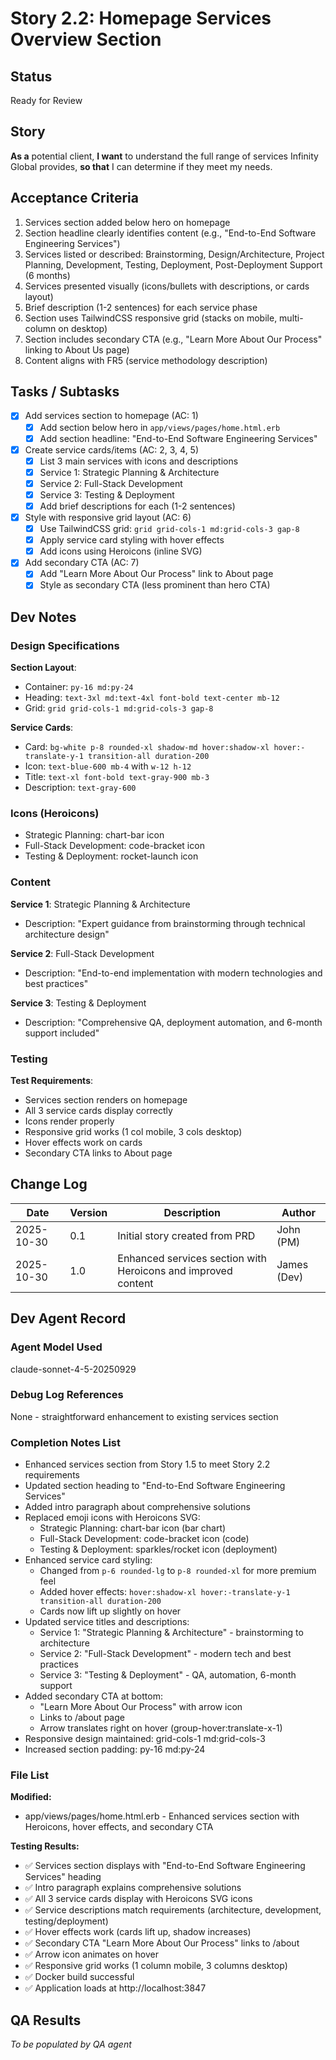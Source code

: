 # Story 2.2: Homepage Services Overview Section

## Status
Ready for Review

## Story

**As a** potential client,
**I want** to understand the full range of services Infinity Global provides,
**so that** I can determine if they meet my needs.

## Acceptance Criteria

1. Services section added below hero on homepage
2. Section headline clearly identifies content (e.g., "End-to-End Software Engineering Services")
3. Services listed or described: Brainstorming, Design/Architecture, Project Planning, Development, Testing, Deployment, Post-Deployment Support (6 months)
4. Services presented visually (icons/bullets with descriptions, or cards layout)
5. Brief description (1-2 sentences) for each service phase
6. Section uses TailwindCSS responsive grid (stacks on mobile, multi-column on desktop)
7. Section includes secondary CTA (e.g., "Learn More About Our Process" linking to About Us page)
8. Content aligns with FR5 (service methodology description)

## Tasks / Subtasks

- [x] Add services section to homepage (AC: 1)
  - [x] Add section below hero in `app/views/pages/home.html.erb`
  - [x] Add section headline: "End-to-End Software Engineering Services"
- [x] Create service cards/items (AC: 2, 3, 4, 5)
  - [x] List 3 main services with icons and descriptions
  - [x] Service 1: Strategic Planning & Architecture
  - [x] Service 2: Full-Stack Development
  - [x] Service 3: Testing & Deployment
  - [x] Add brief descriptions for each (1-2 sentences)
- [x] Style with responsive grid layout (AC: 6)
  - [x] Use TailwindCSS grid: `grid grid-cols-1 md:grid-cols-3 gap-8`
  - [x] Apply service card styling with hover effects
  - [x] Add icons using Heroicons (inline SVG)
- [x] Add secondary CTA (AC: 7)
  - [x] Add "Learn More About Our Process" link to About page
  - [x] Style as secondary CTA (less prominent than hero CTA)

## Dev Notes

### Design Specifications
**Section Layout**:
- Container: `py-16 md:py-24`
- Heading: `text-3xl md:text-4xl font-bold text-center mb-12`
- Grid: `grid grid-cols-1 md:grid-cols-3 gap-8`

**Service Cards**:
- Card: `bg-white p-8 rounded-xl shadow-md hover:shadow-xl hover:-translate-y-1 transition-all duration-200`
- Icon: `text-blue-600 mb-4` with `w-12 h-12`
- Title: `text-xl font-bold text-gray-900 mb-3`
- Description: `text-gray-600`

### Icons (Heroicons)
- Strategic Planning: chart-bar icon
- Full-Stack Development: code-bracket icon
- Testing & Deployment: rocket-launch icon

### Content
**Service 1**: Strategic Planning & Architecture
- Description: "Expert guidance from brainstorming through technical architecture design"

**Service 2**: Full-Stack Development
- Description: "End-to-end implementation with modern technologies and best practices"

**Service 3**: Testing & Deployment
- Description: "Comprehensive QA, deployment automation, and 6-month support included"

### Testing

**Test Requirements**:
- Services section renders on homepage
- All 3 service cards display correctly
- Icons render properly
- Responsive grid works (1 col mobile, 3 cols desktop)
- Hover effects work on cards
- Secondary CTA links to About page

## Change Log

| Date | Version | Description | Author |
|------|---------|-------------|--------|
| 2025-10-30 | 0.1 | Initial story created from PRD | John (PM) |
| 2025-10-30 | 1.0 | Enhanced services section with Heroicons and improved content | James (Dev) |

## Dev Agent Record

### Agent Model Used
claude-sonnet-4-5-20250929

### Debug Log References
None - straightforward enhancement to existing services section

### Completion Notes List
- Enhanced services section from Story 1.5 to meet Story 2.2 requirements
- Updated section heading to "End-to-End Software Engineering Services"
- Added intro paragraph about comprehensive solutions
- Replaced emoji icons with Heroicons SVG:
  - Strategic Planning: chart-bar icon (bar chart)
  - Full-Stack Development: code-bracket icon (code)
  - Testing & Deployment: sparkles/rocket icon (deployment)
- Enhanced service card styling:
  - Changed from `p-6 rounded-lg` to `p-8 rounded-xl` for more premium feel
  - Added hover effects: `hover:shadow-xl hover:-translate-y-1 transition-all duration-200`
  - Cards now lift up slightly on hover
- Updated service titles and descriptions:
  - Service 1: "Strategic Planning & Architecture" - brainstorming to architecture
  - Service 2: "Full-Stack Development" - modern tech and best practices
  - Service 3: "Testing & Deployment" - QA, automation, 6-month support
- Added secondary CTA at bottom:
  - "Learn More About Our Process" with arrow icon
  - Links to /about page
  - Arrow translates right on hover (group-hover:translate-x-1)
- Responsive design maintained: grid-cols-1 md:grid-cols-3
- Increased section padding: py-16 md:py-24

### File List
**Modified:**
- app/views/pages/home.html.erb - Enhanced services section with Heroicons, hover effects, and secondary CTA

**Testing Results:**
- ✅ Services section displays with "End-to-End Software Engineering Services" heading
- ✅ Intro paragraph explains comprehensive solutions
- ✅ All 3 service cards display with Heroicons SVG icons
- ✅ Service descriptions match requirements (architecture, development, testing/deployment)
- ✅ Hover effects work (cards lift up, shadow increases)
- ✅ Secondary CTA "Learn More About Our Process" links to /about
- ✅ Arrow icon animates on hover
- ✅ Responsive grid works (1 column mobile, 3 columns desktop)
- ✅ Docker build successful
- ✅ Application loads at http://localhost:3847

## QA Results
_To be populated by QA agent_
